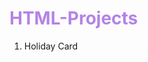 # HTML-Projects

1. Holiday Card

<!DOCTYPE html>
<html>
    <head>
        <meta charset="utf-8">
        <title>Project: Holiday card</title>
        <style>
            h1 {color: rgb(179, 131, 230);}
            
            Body {background-color: rgb(102, 102, 102);}
            
            p {color: rgb(111, 137, 161);}
            ul {color: rgb(149, 121, 171);}
        </style>
    </head>
    <body>

        <h1>Happy Birthday!</h1>
         <img src= "https://upload.wikimedia.org/wikipedia/commons/thumb/2/23/Depression_Cake.JPG/1200px-Depression_Cake.JPG" alt= "chocolate depression cake with strawberries" width= "400">
         
         <p> I like this time of year as it's warming up and the flowers are in bloom <br><br> Here is a list of things, in general, that I'd like: </p>
         
         <ul>
             <li> Music (SWS, PTV, FOB, P!ATD, etc.)
             <li> Art supplies
             <li> Anime merch.
             <li> Harry Potter merch.
         </ul>
        
        
       
        
    </body>
</html>

2. Travel Page
3. Event Invite
4. Blog
5. Recipe Book
6. What's for Dinner?
